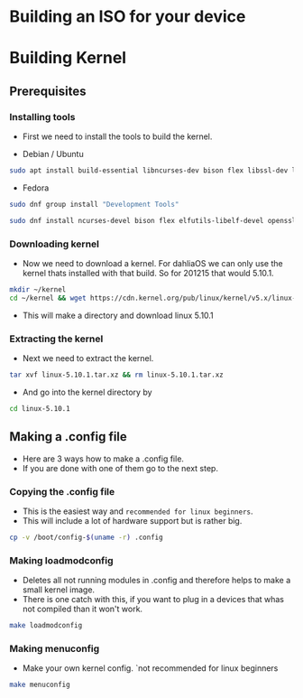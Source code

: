 # Building an ISO for your device

# Building Kernel

## Prerequisites

### Installing tools

- First we need to install the tools to build the kernel.

- Debian / Ubuntu

```bash
sudo apt install build-essential libncurses-dev bison flex libssl-dev libelf-dev wget dwarves
```

- Fedora

```bash
sudo dnf group install "Development Tools"
```

```bash
sudo dnf install ncurses-devel bison flex elfutils-libelf-devel openssl-devel wget
```

### Downloading kernel

- Now we need to download a kernel. For dahliaOS we can only use the kernel thats installed with that build. So for 201215 that would 5.10.1.

```bash
mkdir ~/kernel 
cd ~/kernel && wget https://cdn.kernel.org/pub/linux/kernel/v5.x/linux-5.10.1.tar.xz
```

- This will make a directory and download linux 5.10.1

### Extracting the kernel

- Next we need to extract the kernel.

```bash
tar xvf linux-5.10.1.tar.xz && rm linux-5.10.1.tar.xz
```

- And go into the kernel directory by

```bash
cd linux-5.10.1
```

## Making a .config file

- Here are 3 ways how to make a .config file.
- If you are done with one of them go to the next step.

### Copying the .config file

- This is the easiest way and `recommended for linux beginners`.
- This will include a lot of hardware support but is rather big.

```bash
cp -v /boot/config-$(uname -r) .config
```

### Making loadmodconfig

- Deletes all not running modules in .config and therefore helps to make a small kernel image.
- There is one catch with this, if you want to plug in a devices that whas not compiled than it won't work.

```bash
make loadmodconfig
```

### Making menuconfig

- Make your own kernel config. `not recommended for linux beginners

```bash
make menuconfig
```
